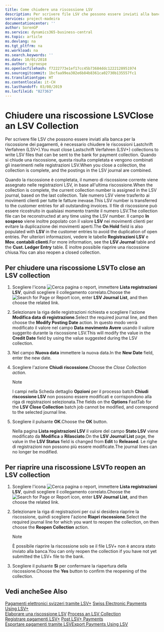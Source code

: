 ```yaml
---
title: Come chiudere una riscossione LSV
description: Per scrivere file LSV che possono essere inviati alla banca per la riscossione dei pagamenti, è necessario chiudere le riscossioni Lastchrift Verfahren (LSV+). Quando si chiude una riscossione, questa risulta completata e vengono combinati gli inserimenti nelle registrazioni LSV.
services: project-madeira
documentationcenter: ''
author: SorenGP
ms.service: dynamics365-business-central
ms.topic: article
ms.devlang: na
ms.tgt_pltfrm: na
ms.workload: na
ms.search.keywords: ''
ms.date: 10/01/2018
ms.author: sgroespe
ms.openlocfilehash: f7222773e1ef17cc45b73684ddc1222128951974
ms.sourcegitcommit: 1bcfaa99ea302e6b84b8361ca02730b135557fc1
ms.translationtype: HT
ms.contentlocale: it-CH
ms.lasthandoff: 03/08/2019
ms.locfileid: "827363"
---
```

# <a name="close-an-lsv-collection"></a><span data-ttu-id="0824b-104">Chiudere una riscossione LSV</span><span class="sxs-lookup"><span data-stu-id="0824b-104">Close an LSV Collection</span></span>
<span data-ttu-id="0824b-105">Per scrivere file LSV che possono essere inviati alla banca per la riscossione dei pagamenti, è necessario chiudere le riscossioni Lastchrift Verfahren (LSV+).</span><span class="sxs-lookup"><span data-stu-id="0824b-105">You must close Lastschrift Verfahren (LSV+) collections to write LSV files that can be sent to the bank for payment collection.</span></span> <span data-ttu-id="0824b-106">Quando si chiude una riscossione, questa risulta completata e vengono combinati gli inserimenti nelle registrazioni LSV.</span><span class="sxs-lookup"><span data-stu-id="0824b-106">When you close a collection, the collection is complete, and the postings in the LSV journal are combined.</span></span>  

<span data-ttu-id="0824b-107">Quando la riscossione è completata, il numero di riscossione corrente viene assegnato nelle registrazioni LSV, in base all'ultima riscossione.</span><span class="sxs-lookup"><span data-stu-id="0824b-107">When the collection is complete, the current collection number is assigned in the LSV journal, based on the last collection.</span></span> <span data-ttu-id="0824b-108">Tale numero LSV viene trasferito ai movimenti clienti per tutte le fatture inevase.</span><span class="sxs-lookup"><span data-stu-id="0824b-108">This LSV number is transferred to the customer entries for all outstanding invoices.</span></span> <span data-ttu-id="0824b-109">Il file di riscossione può essere ricostruito in qualsiasi momento tramite il numero LSV.</span><span class="sxs-lookup"><span data-stu-id="0824b-109">The collection file can be reconstructed at any time using the LSV number.</span></span> <span data-ttu-id="0824b-110">Il campo **In sospeso** viene inoltre popolato con il valore **LSV** nei movimenti clienti per evitare la duplicazione dei movimenti aperti.</span><span class="sxs-lookup"><span data-stu-id="0824b-110">The **On Hold** field is also populated with **LSV** in the customer entries to avoid the duplication of open entries.</span></span> <span data-ttu-id="0824b-111">Per ulteriori informazioni, vedere le tabelle **Registrazioni LSV** e **Mov. contabili clienti**.</span><span class="sxs-lookup"><span data-stu-id="0824b-111">For more information, see the **LSV Journal** table and the **Cust. Ledger Entry** table.</span></span> <span data-ttu-id="0824b-112">È inoltre possibile riaprire una riscossione chiusa.</span><span class="sxs-lookup"><span data-stu-id="0824b-112">You can also reopen a closed collection.</span></span>  

## <a name="to-close-an-lsv-collection"></a><span data-ttu-id="0824b-113">Per chiudere una riscossione LSV</span><span class="sxs-lookup"><span data-stu-id="0824b-113">To close an LSV collection</span></span>  

1.  <span data-ttu-id="0824b-114">Scegliere l'icona ![Cerca pagina o report](../../media/ui-search/search_small.png "Cerca pagina o report"), immettere **Lista registrazioni LSV**, quindi scegliere il collegamento correlato.</span><span class="sxs-lookup"><span data-stu-id="0824b-114">Choose the ![Search for Page or Report](../../media/ui-search/search_small.png "Search for Page or Report icon") icon, enter **LSV Journal List**, and then choose the related link.</span></span>  
2.  <span data-ttu-id="0824b-115">Selezionare la riga delle registrazioni richiesta e scegliere l'azione **Modifica data di registrazione**.</span><span class="sxs-lookup"><span data-stu-id="0824b-115">Select the required journal line, and then choose the **Modify Posting Date** action.</span></span> <span data-ttu-id="0824b-116">In questo modo verrà modificato il valore nel campo **Data movimento Avere** usando il valore suggerito durante la riscossione LSV.</span><span class="sxs-lookup"><span data-stu-id="0824b-116">This will modify the value in the **Credit Date** field by using the value suggested during the LSV collection.</span></span>  
3.  <span data-ttu-id="0824b-117">Nel campo **Nuova data** immettere la nuova data.</span><span class="sxs-lookup"><span data-stu-id="0824b-117">In the **New Date** field, enter the new date.</span></span>  
4.  <span data-ttu-id="0824b-118">Scegliere l'azione **Chiudi riscossione**.</span><span class="sxs-lookup"><span data-stu-id="0824b-118">Choose the **Close Collection* action*.</span></span>  

    > [!NOTE]  
    >  <span data-ttu-id="0824b-119">I campi nella Scheda dettaglio **Opzioni** per il processo batch **Chiudi riscossione LSV** non possono essere modificati e corrispondono alla riga di registrazioni selezionata.</span><span class="sxs-lookup"><span data-stu-id="0824b-119">The fields on the **Options** FastTab for the **LSV Close Collection** batch job cannot be modified, and correspond to the selected journal line.</span></span>  

5.  <span data-ttu-id="0824b-120">Scegliere il pulsante **OK**.</span><span class="sxs-lookup"><span data-stu-id="0824b-120">Choose the **OK** button.</span></span>  

    <span data-ttu-id="0824b-121">Nella pagina **Lista registrazioni LSV** il valore del campo **Stato LSV** viene modificato da **Modifica** a **Rilasciato**.</span><span class="sxs-lookup"><span data-stu-id="0824b-121">On the **LSV Journal List** page, the value in the **LSV Status** field is changed from **Edit** to **Released**.</span></span> <span data-ttu-id="0824b-122">Le righe di registrazioni non possono più essere modificate.</span><span class="sxs-lookup"><span data-stu-id="0824b-122">The journal lines can no longer be modified.</span></span>  

## <a name="to-reopen-an-lsv-collection"></a><span data-ttu-id="0824b-123">Per riaprire una riscossione LSV</span><span class="sxs-lookup"><span data-stu-id="0824b-123">To reopen an LSV collection</span></span>  

1.  <span data-ttu-id="0824b-124">Scegliere l'icona ![Cerca pagina o report](../../media/ui-search/search_small.png "Cerca pagina o report"), immettere **Lista registrazioni LSV**, quindi scegliere il collegamento correlato.</span><span class="sxs-lookup"><span data-stu-id="0824b-124">Choose the ![Search for Page or Report](../../media/ui-search/search_small.png "Search for Page or Report icon") icon, enter **LSV Journal List**, and then choose the related link.</span></span>  
2.  <span data-ttu-id="0824b-125">Selezionare la riga di registrazioni per cui si desidera riaprire la riscossione, quindi scegliere l'azione **Riapri riscossione**.</span><span class="sxs-lookup"><span data-stu-id="0824b-125">Select the required journal line for which you want to reopen the collection, on then choose the **Reopen Collection** action.</span></span>  

    > [!NOTE]  
    >  <span data-ttu-id="0824b-126">È possibile riaprire la riscossione solo se il file LSV+ non è ancora stato inviato alla banca.</span><span class="sxs-lookup"><span data-stu-id="0824b-126">You can only reopen the collection if you have not yet submitted the LSV+ file to the bank.</span></span>  

3.  <span data-ttu-id="0824b-127">Scegliere il pulsante **Sì** per confermare la riapertura della riscossione.</span><span class="sxs-lookup"><span data-stu-id="0824b-127">Choose the **Yes** button to confirm the reopening of the collection.</span></span>  

## <a name="see-also"></a><span data-ttu-id="0824b-128">Vedi anche</span><span class="sxs-lookup"><span data-stu-id="0824b-128">See Also</span></span>  
 <span data-ttu-id="0824b-129">[Pagamenti elettronici svizzeri tramite LSV+](swiss-electronic-payments-using-lsv-.md) </span><span class="sxs-lookup"><span data-stu-id="0824b-129">[Swiss Electronic Payments Using LSV+](swiss-electronic-payments-using-lsv-.md) </span></span>  
 <span data-ttu-id="0824b-130">[Elaborare una riscossione LSV](how-to-process-an-lsv-collection.md) </span><span class="sxs-lookup"><span data-stu-id="0824b-130">[Process an LSV Collection](how-to-process-an-lsv-collection.md) </span></span>  
 <span data-ttu-id="0824b-131">[Registrare pagamenti LSV+](how-to-post-lsv-payments.md) </span><span class="sxs-lookup"><span data-stu-id="0824b-131">[Post LSV+ Payments](how-to-post-lsv-payments.md) </span></span>  
 [<span data-ttu-id="0824b-132">Esportare pagamenti tramite LSV</span><span class="sxs-lookup"><span data-stu-id="0824b-132">Export Payments Using LSV</span></span>](how-to-export-payments-using-lsv.md)
